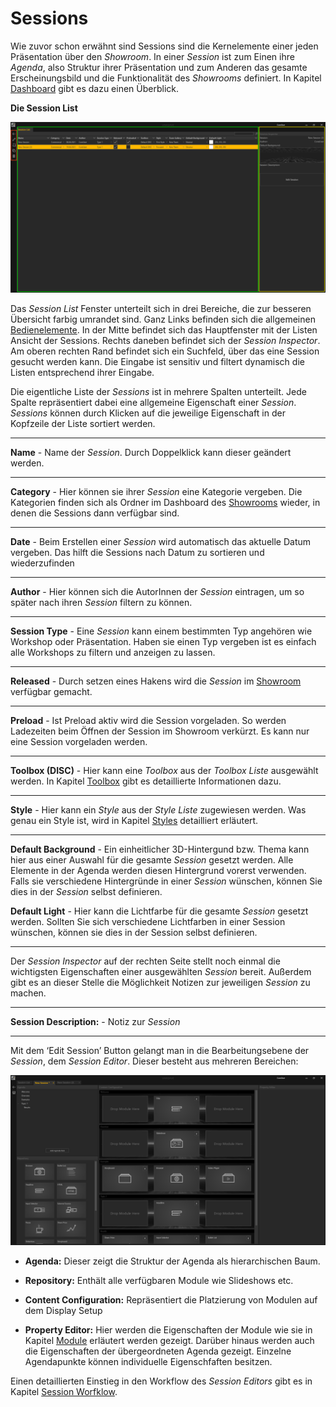 # Sessions 

Wie zuvor schon erwähnt sind Sessions sind die Kernelemente einer jeden Präsentation über den *Showroom*. In einer *Session* ist zum Einen ihre *Agenda*, also Struktur ihrer Präsentation und zum Anderen das gesamte Erscheinungsbild und die Funktionalität des *Showrooms* definiert. In Kapitel [Dashboard](dashboard.md) gibt es dazu einen Überblick. 



**Die Session List** 

![Placeholder](img/SessionList.PNG) 


Das *Session List* Fenster unterteilt sich in drei Bereiche, die zur besseren Übersicht farbig umrandet sind. Ganz Links befinden sich die allgemeinen [Bedienelemente](bedienelemente.md). In der Mitte befindet sich das Hauptfenster mit der Listen Ansicht der Sessions. Rechts daneben befindet sich der *Session Inspector*.
Am oberen rechten Rand befindet sich ein Suchfeld, über das eine Session gesucht werden kann. Die Eingabe ist sensitiv und filtert dynamisch die Listen entsprechend ihrer Eingabe. 

Die eigentliche Liste der *Sessions* ist in mehrere Spalten unterteilt. Jede Spalte repräsentiert dabei eine allgemeine Eigenschaft einer *Session*. *Sessions* können durch Klicken auf die jeweilige Eigenschaft in der Kopfzeile der Liste sortiert werden.  

***
**Name** - Name der *Session*. Durch Doppelklick kann dieser geändert werden.

***
**Category** - Hier können sie ihrer *Session* eine Kategorie vergeben. Die Kategorien finden sich als Ordner im Dashboard des [Showrooms](showroom.md) wieder, in denen die Sessions dann verfügbar sind.
***
**Date** - Beim Erstellen einer *Session* wird automatisch das aktuelle Datum vergeben. Das hilft die Sessions nach Datum zu sortieren und wiederzufinden
***
**Author** - Hier können sich die AutorInnen der *Session* eintragen, um so später nach ihren *Session* filtern zu können.  
***
**Session Type** - Eine *Session* kann einem bestimmten Typ angehören wie Workshop oder Präsentation. Haben sie einen Typ vergeben ist es einfach alle Workshops zu filtern und anzeigen zu lassen.

***
**Released** - Durch setzen eines Hakens wird die *Session* im [Showroom](showroom.md) verfügbar gemacht.

***
**Preload** - Ist Preload aktiv wird die Session vorgeladen. So werden Ladezeiten beim Öffnen der Session im Showroom verkürzt. Es kann nur eine Session vorgeladen werden. 

***
**Toolbox (DISC)** - Hier kann eine *Toolbox* aus der *Toolbox Liste* ausgewählt werden. In Kapitel [Toolbox](toolbox.md) gibt es detaillierte Informationen dazu.
***

**Style** - Hier kann ein *Style* aus der *Style Liste* zugewiesen werden. Was genau ein Style ist, wird in Kapitel [Styles](styles.md) detailliert erläutert.

***
**Default Background** - Ein einheitlicher 3D-Hintergund bzw. Thema kann hier aus einer Auswahl für die gesamte *Session* gesetzt werden. Alle Elemente in der Agenda werden diesen Hintergrund vorerst verwenden. Falls sie verschiedene Hintergründe in einer *Session* wünschen, können Sie dies in der *Session* selbst definieren.  

**Default Light** - Hier kann die Lichtfarbe für die gesamte *Session* gesetzt werden. Sollten Sie sich verschiedene Lichtfarben in einer Session wünschen, können sie dies in der Session selbst definieren.  
***
Der *Session Inspector* auf der rechten Seite stellt noch einmal die wichtigsten Eigenschaften einer ausgewählten *Session* bereit. Außerdem gibt es an dieser Stelle die Möglichkeit Notizen zur jeweiligen *Session* zu machen. 
***

**Session Description:** - Notiz zur *Session* 
***


Mit dem ‘Edit Session’ Button gelangt man in die Bearbeitungsebene der *Session*, dem *Session Editor*. Dieser besteht aus mehreren Bereichen:

![SessionEditor](img/SessionEditor.PNG)


* **Agenda:** Dieser zeigt die Struktur der Agenda als hierarchischen Baum.</p></li>  



* **Repository:** Enthält alle verfügbaren Module wie Slideshows etc.</p></li>



* **Content Configuration:** Repräsentiert die Platzierung von Modulen auf dem Display Setup


* **Property Editor:** Hier werden die Eigenschaften der Module wie sie in Kapitel [Module](module.md) erläutert werden gezeigt. Darüber hinaus  werden auch die Eigenschaften der übergeordneten Agenda gezeigt. Einzelne Agendapunkte können individuelle Eigenschfaften besitzen. 



Einen detaillierten Einstieg in den Workflow des *Session Editors* gibt es in Kapitel [Session Worfklow](sessionworkflow.md). 
